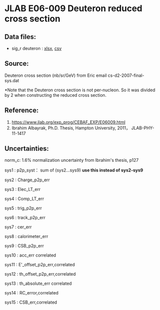 
# JLAB E06-009 Deuteron reduced cross section

## Data files: 
  * sig_r    deuteron : [xlsx](../dataframe/10078.xlsx), [csv](../dataframe/csv/10078.csv)  

## Source: 
Deuteron cross section (nb/sr/GeV) from Eric email cs-d2-2007-final-sys.dat

*Note that the Deuteron cross section is not per-nucleon. So it was divided by 2 when constructing the reduced cross section.

## Reference:
1. https://www.jlab.org/exp_prog/CEBAF_EXP/E06009.html
2. Ibrahim Albayrak, Ph.D. Thesis, Hampton University, 2011， JLAB-PHY-11-1417


## Uncertainties:

norm_c: 1.6% normalization uncertainty from Ibrahim's thesis, p127 

sys1  : p2p_syst：  sum of (sys2...sys9) **use this instead of sys2-sys9**

sys2  : Charge_p2p_err

sys3  : Elec_LT_err 

sys4  : Comp_LT_err 

sys5  : trig_p2p_err 

sys6  : track_p2p_err 

sys7  : cer_err 

sys8  : calorimeter_err 

sys9  : CSB_p2p_err 

sys10 : acc_err correlated

sys11 : E'_offset_p2p_err,correlated

sys12 : th_offset_p2p_err,correlated

sys13 : th_absolute_err correlated

sys14 : RC_error,correlated

sys15 : CSB_err,correlated
